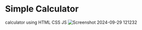 # Simple Calculator

calculator using HTML CSS JS
![Screenshot 2024-09-29 121232](https://github.com/user-attachments/assets/b434deb5-23bd-4632-9e43-7723134007e2)
